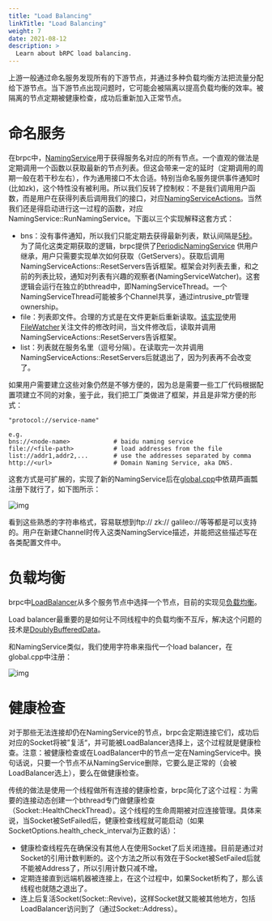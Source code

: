 ```yaml
---
title: "Load Balancing"
linkTitle: "Load Balancing"
weight: 7
date: 2021-08-12
description: >
  Learn about bRPC load balancing.
---
```

上游一般通过命名服务发现所有的下游节点，并通过多种负载均衡方法把流量分配给下游节点。当下游节点出现问题时，它可能会被隔离以提高负载均衡的效率。被隔离的节点定期被健康检查，成功后重新加入正常节点。

# 命名服务

在brpc中，[NamingService](https://github.com/brpc/brpc/blob/master/src/brpc/naming_service.h)用于获得服务名对应的所有节点。一个直观的做法是定期调用一个函数以获取最新的节点列表。但这会带来一定的延时（定期调用的周期一般在若干秒左右），作为通用接口不太合适。特别当命名服务提供事件通知时(比如zk)，这个特性没有被利用。所以我们反转了控制权：不是我们调用用户函数，而是用户在获得列表后调用我们的接口，对应[NamingServiceActions](https://github.com/brpc/brpc/blob/master/src/brpc/naming_service.h)。当然我们还是得启动进行这一过程的函数，对应NamingService::RunNamingService。下面以三个实现解释这套方式：

- bns：没有事件通知，所以我们只能定期去获得最新列表，默认间隔是[5秒](http://brpc.baidu.com:8765/flags/ns_access_interval)。为了简化这类定期获取的逻辑，brpc提供了[PeriodicNamingService](https://github.com/brpc/brpc/blob/master/src/brpc/periodic_naming_service.h) 供用户继承，用户只需要实现单次如何获取（GetServers）。获取后调用NamingServiceActions::ResetServers告诉框架。框架会对列表去重，和之前的列表比较，通知对列表有兴趣的观察者(NamingServiceWatcher)。这套逻辑会运行在独立的bthread中，即NamingServiceThread。一个NamingServiceThread可能被多个Channel共享，通过intrusive_ptr管理ownership。
- file：列表即文件。合理的方式是在文件更新后重新读取。[该实现](https://github.com/brpc/brpc/blob/master/src/brpc/policy/file_naming_service.cpp)使用[FileWatcher](https://github.com/brpc/brpc/blob/master/src/butil/files/file_watcher.h)关注文件的修改时间，当文件修改后，读取并调用NamingServiceActions::ResetServers告诉框架。
- list：列表就在服务名里（逗号分隔）。在读取完一次并调用NamingServiceActions::ResetServers后就退出了，因为列表再不会改变了。

如果用户需要建立这些对象仍然是不够方便的，因为总是需要一些工厂代码根据配置项建立不同的对象，鉴于此，我们把工厂类做进了框架，并且是非常方便的形式：

```
"protocol://service-name"
 
e.g.
bns://<node-name>            # baidu naming service
file://<file-path>           # load addresses from the file
list://addr1,addr2,...       # use the addresses separated by comma
http://<url>                 # Domain Naming Service, aka DNS.
```

这套方式是可扩展的，实现了新的NamingService后在[global.cpp](https://github.com/brpc/brpc/blob/master/src/brpc/global.cpp)中依葫芦画瓢注册下就行了，如下图所示：

![img](/images/docs/register_ns.png)

看到这些熟悉的字符串格式，容易联想到ftp:// zk:// galileo://等等都是可以支持的。用户在新建Channel时传入这类NamingService描述，并能把这些描述写在各类配置文件中。

# 负载均衡

brpc中[LoadBalancer](https://github.com/brpc/brpc/blob/master/src/brpc/load_balancer.h)从多个服务节点中选择一个节点，目前的实现见[负载均衡](client.md#负载均衡)。

Load balancer最重要的是如何让不同线程中的负载均衡不互斥，解决这个问题的技术是[DoublyBufferedData](../locality-aware/#doublybuffereddata)。

和NamingService类似，我们使用字符串来指代一个load balancer，在global.cpp中注册：

![img](/images/docs/register_lb.png)

# 健康检查

对于那些无法连接却仍在NamingService的节点，brpc会定期连接它们，成功后对应的Socket将被”复活“，并可能被LoadBalancer选择上，这个过程就是健康检查。注意：被健康检查或在LoadBalancer中的节点一定在NamingService中。换句话说，只要一个节点不从NamingService删除，它要么是正常的（会被LoadBalancer选上），要么在做健康检查。

传统的做法是使用一个线程做所有连接的健康检查，brpc简化了这个过程：为需要的连接动态创建一个bthread专门做健康检查（Socket::HealthCheckThread）。这个线程的生命周期被对应连接管理。具体来说，当Socket被SetFailed后，健康检查线程就可能启动（如果SocketOptions.health_check_interval为正数的话）：

- 健康检查线程先在确保没有其他人在使用Socket了后关闭连接。目前是通过对Socket的引用计数判断的。这个方法之所以有效在于Socket被SetFailed后就不能被Address了，所以引用计数只减不增。
- 定期连接直到远端机器被连接上，在这个过程中，如果Socket析构了，那么该线程也就随之退出了。
- 连上后复活Socket(Socket::Revive)，这样Socket就又能被其他地方，包括LoadBalancer访问到了（通过Socket::Address）。